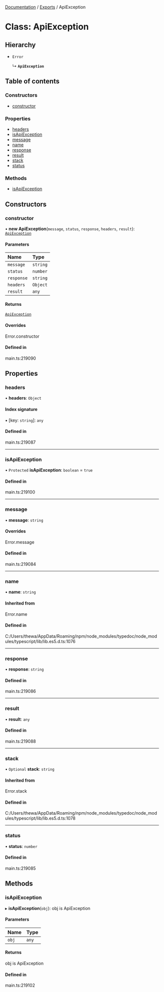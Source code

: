 [Documentation](../README.md) / [Exports](../modules.md) / ApiException

# Class: ApiException

## Hierarchy

- `Error`

  ↳ **`ApiException`**

## Table of contents

### Constructors

- [constructor](ApiException.md#constructor)

### Properties

- [headers](ApiException.md#headers)
- [isApiException](ApiException.md#isapiexception)
- [message](ApiException.md#message)
- [name](ApiException.md#name)
- [response](ApiException.md#response)
- [result](ApiException.md#result)
- [stack](ApiException.md#stack)
- [status](ApiException.md#status)

### Methods

- [isApiException](ApiException.md#isapiexception-1)

## Constructors

### constructor

• **new ApiException**(`message`, `status`, `response`, `headers`, `result`): [`ApiException`](ApiException.md)

#### Parameters

| Name | Type |
| :------ | :------ |
| `message` | `string` |
| `status` | `number` |
| `response` | `string` |
| `headers` | `Object` |
| `result` | `any` |

#### Returns

[`ApiException`](ApiException.md)

#### Overrides

Error.constructor

#### Defined in

main.ts:219090

## Properties

### headers

• **headers**: `Object`

#### Index signature

▪ [key: `string`]: `any`

#### Defined in

main.ts:219087

___

### isApiException

• `Protected` **isApiException**: `boolean` = `true`

#### Defined in

main.ts:219100

___

### message

• **message**: `string`

#### Overrides

Error.message

#### Defined in

main.ts:219084

___

### name

• **name**: `string`

#### Inherited from

Error.name

#### Defined in

C:/Users/thewa/AppData/Roaming/npm/node_modules/typedoc/node_modules/typescript/lib/lib.es5.d.ts:1076

___

### response

• **response**: `string`

#### Defined in

main.ts:219086

___

### result

• **result**: `any`

#### Defined in

main.ts:219088

___

### stack

• `Optional` **stack**: `string`

#### Inherited from

Error.stack

#### Defined in

C:/Users/thewa/AppData/Roaming/npm/node_modules/typedoc/node_modules/typescript/lib/lib.es5.d.ts:1078

___

### status

• **status**: `number`

#### Defined in

main.ts:219085

## Methods

### isApiException

▸ **isApiException**(`obj`): obj is ApiException

#### Parameters

| Name | Type |
| :------ | :------ |
| `obj` | `any` |

#### Returns

obj is ApiException

#### Defined in

main.ts:219102
